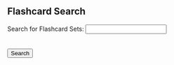 <h2>Flashcard Search</h2>
  <form>
    <label for="search-bar">Search for Flashcard Sets:</label>
    <input type="text" id="search-bar" name="search-bar">
    <br>
    <!-- <label for="class-filter">Filter by Class:</label>
    <select id="class-filter" name="class-filter">
      <option value="all">All Classes</option>
      <option value="AP Physics">AP Physics</option>
      <option value="AP Calculus">AP Calculus</option>
      <option value="AP US History">AP US History</option>
    </select> -->
    <br><br>
    <input type="submit" value="Search">
  </form>
  <script>
    // add event listener for form submission
    document.querySelector("form").addEventListener("submit", function(event)) {
      event.preventDefault();
      var searchTerm = document.getElementById("search-bar").value;
      // send searchTerm and classFilter to server or perform search logic here
      fetch("https://csa-backend.rohanj.dev/api/flashcard/getFlashcardSetsByName",
  { 
    method: 'POST',  
    headers: {
      'Content-Type': 'application/json'
    },
    body: JSON.stringify({name: searchTerm})
    }
    ).then(data => data.json())
      .then(data => {
        data.forEach(data => {
          console.log(data.name)
        })
      });
      }
    </script>